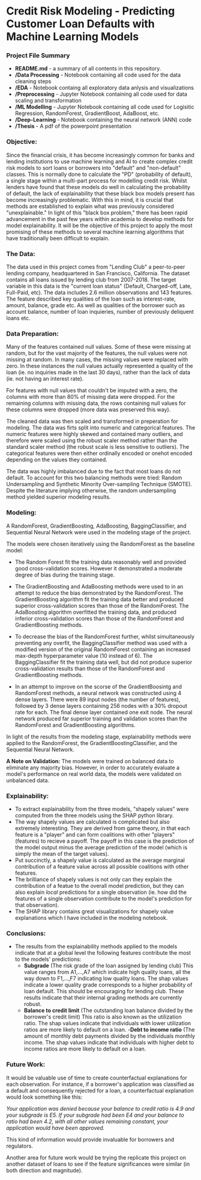 # Credit Risk Modeling - Predicting Customer Loan Defaults with Machine Learning Models

### Project File Summary
- <b>README.md</b> - a summary of all contents in this repository.
- <b>/Data Processing</b> - Notebook containing all code used for the data cleaning steps
- <b>/EDA</b> - Notebook containg all exploratory data anlysis and visualizations
- <b>/Preprocessing</b> - Jupyter Notebook containing all code used for data scaling and transformation
- <b>/ML Modelling</b> - Jupyter Notebook containing all code used for Logisitic Regression, RandomForest, GradientBoost, AdaBoost, etc. 
- <b>/Deep-Learning</b> - Notebook containing the neural network (ANN) code
- <b>/Thesis</b> - A pdf of the powerpoint presentation

### Objective:
Since the financial crisis, it has become increasingly common for banks and lending institutions to use machine learning and AI to create complex credit risk models to sort loans or borrowers into "default" and "non-default" classes. This is normally done to calculate the "PD" (probability of default), a single stage within a multi-part process for modelling credit risk. Whilst lenders have found that these models do well in calculating the probability of default, the lack of explainability that these black box models present has become increasingly problematic. With this in mind, it is crucial that methods are established to explain what was previously considered "unexplainable." In light of this "black box problem," there has been rapid advancement in the past few years within academia to develop methods for model explainability. 
It will be the objective of this project to apply the most promising of these methods to several machine learning algorithms that have traditionally been difficult to explain.

### The Data:
The data used in this project comes from "Lending Club" a peer-to-peer lending company, headquartered in San Francisco, California. The dataset contains all loans issued by lending club from 2007-2018. The target variable in this data is the "current loan status" (Default, Charged-off, Late, Full-Paid, etc). The data includes 2.6 million observations and 143 features. The feature described key qualities of the loan such as interest-rate, amount, balance, grade etc. As well as qualities of the borrower such as account balance, number of loan inquieries, number of previously deliquent loans etc.

### Data Preparation: 
Many of the features contained null values. Some of these were missing at random, but for the vast majority of the features, the null values were not missing at random. In many cases, the missing values were replaced with zero. In these instances the null values actually represented a quality of the loan (ie. no inquiries made in the last 30 days), rather than the lack of data (ie. not having an interest rate). 

For features with null values that couldn't be imputed with a zero, the columns with more than 80% of missing data were dropped. For the remaining columns with missing data, the rows containing null values for these columns were dropped (more data was preserved this way). 

The cleaned data was then scaled and transformed in preperation for modeling. The data was firts split into numeric and categorical features. The numeric features were highly skewed and contained many outliers, and therefore were scaled using the robust scaler method rather than the standard scaler method (the robust scale is less sensitive to outliers). The categorical features were then either ordinally encoded or onehot encoded depending on the values they contained. 

The data was highly imbalanced due to the fact that most loans do not default. To account for this two balancing methods were tried: Random Undersampling and Synthetic Minority Over-sampling Technique (SMOTE). Despite the literature implying otherwise, the random undersampling method yielded superior modeling results. 

### Modeling:
A RandomForest, GradientBoosting, AdaBoosting, BaggingClassifier, and Sequential Neural Network were used in the modeling stage of the project.

The models were chosen iteratively using the RandomForest as the baseline model:

- The Random Forest fit the training data reasonably well and provided good cross-validation scores. However it demonstrated a moderate degree of bias during the training stage.

- The GradientBoosting and AdaBoosting methods were used to in an attempt to reduce the bias demonstrated by the RandomForest. The GradientBoosting algorithm fit the training data better and produced superior cross-validation scores than those of the RandomForest. The AdaBoosting algorithm overfitted the training data, and produced inferior cross-validation scores than those of the RandomForest and GradientBoosting methods.

- To decrease the bias of the RandomForest further, whilst simultaneously preventing any overfit, the BaggingClassifier method was used with a modified version of the original RandomForest containing an increased max-depth hyperparameter value (10 instead of 6). The BaggingClassifier fit the training data well, but did not produce superior cross-validation results than those of the RandomForest and GradientBoosting methods.

- In an attempt to improve on the scorse of the GradientBoosintg and RandomForest methods, a neural network was constructed using 4 dense layers. There were 89 input nodes (the number of features), followed by 3 dense layers containing 256 nodes with a 30% dropout rate for each. The final dense layer contained one exit node. The neural network produced far superior training and validation scores than the RandomForest and GradientBoosting algorithms. 

In light of the results from the modeling stage, explainability methods were applied to the RandomForest, the GradientBoostingClassifier, and the Sequential Neural Network.

<b>A Note on Validation:</b>
The models were trained on balanced data to eliminate any majority bias. However, in order to accurately evaluate a model's performance on real world data, the models were validated on unbalanced data. 

### Explainability:

- To extract explainability from the three models, "shapely values" were computed from the three models using the SHAP python library. 
- The way shapely values are calculated is complicated but also extremely interesting. They are derived from game theory, in that each feature is a "player" and can form coalitions with other "players" (features) to recieve a payoff. The payoff in this case is the prediction of the model output minus the average prediction of the model (which is simply the mean of the target values). 
- Put succinctly, a shapely value is calculated as the average marginal contribution of a feature value across all possible coalitions with other features.
- The brilliance of shapely values is not only can they explain the contribution of a featue to the overall model prediction, but they can also explain <i>local</i> predictions for a single observation (ie. how did the features of a single observation contribute to the model's prediction for that observation).
- The SHAP library contains great visualizations for shapely value explanations which I have included in the modeling notebook.

### Conclusions: 
- The results from the explainability methods applied to the models indicate that at a global level the following features contribute the most to the models' predictions:
   - <b>Subgrade</b> (The risk grade of the loan assigned by lending club) This value ranges from A1,...,A7 which indicate high quality loans, all the way down to F1,...,F7 indicating low quality loans. The shap values indicate a lower quality grade corresponds to a higher probability of loan default. This should be encouraging for lending club. These results indicate that their internal grading methods are currently robust.  
   - <b>Balance to credit limit</b> (The outstanding loan balance divided by the borrower's credit limit) This ratio is also known as the utilization ratio. The shap values indicate that individuals with lower utilization ratios are more likely to default on a loan. 
   -<b>Debt to income ratio</b> (The amount of monthly debt payments divided by the individuals monthly income. The shap values indicate that individuals with higher debt to income ratios are more likely to default on a loan.
   
### Future Work:
It would be valuable use of time to create counterfactual explanations for each observation. For instance, if a borrower's application was classified as a default and consequently rejected for a loan, a counterfactual explanation would look something like this:

<i>Your application was denied because your balance to credit ratio is 4.9 and your subgrade is E5. If your subgrade had been E4 and your balance to ratio had been 4.2, with all other values remaining constant, your application would have been approved.</i>

This kind of information would provide invaluable for borrowers and regulators. 

Another area for future work would be trying the replicate this project on another dataset of loans to see if the feature significances were similar (in both direction and magnitude).


